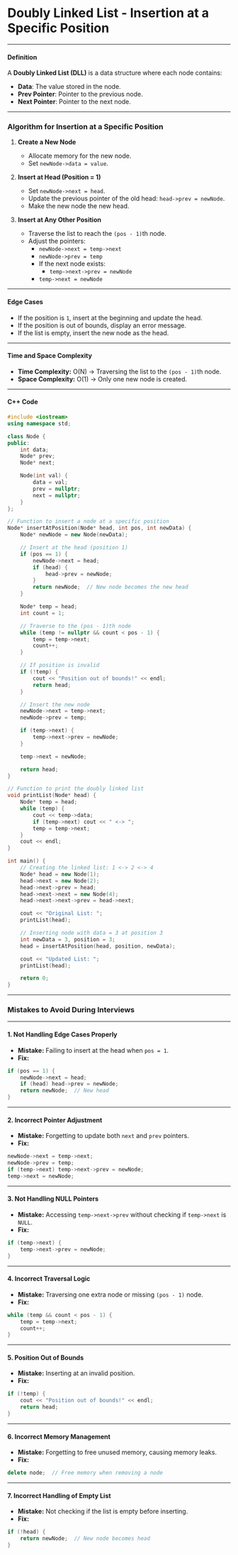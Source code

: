 # Doubly Linked List - Insertion at a Specific Position

---

#### **Definition**
A **Doubly Linked List (DLL)** is a data structure where each node contains:
- **Data**: The value stored in the node.
- **Prev Pointer**: Pointer to the previous node.
- **Next Pointer**: Pointer to the next node.

---

### **Algorithm for Insertion at a Specific Position**
1. **Create a New Node**
   - Allocate memory for the new node.
   - Set `newNode->data = value`.

2. **Insert at Head (Position = 1)** 
   - Set `newNode->next = head`.
   - Update the previous pointer of the old head: `head->prev = newNode`.
   - Make the new node the new head.

3. **Insert at Any Other Position**
   - Traverse the list to reach the `(pos - 1)`th node.
   - Adjust the pointers:
     - `newNode->next = temp->next`
     - `newNode->prev = temp`
     - If the next node exists:
       - `temp->next->prev = newNode`
     - `temp->next = newNode`

---

#### **Edge Cases**
- If the position is `1`, insert at the beginning and update the head.
- If the position is out of bounds, display an error message.
- If the list is empty, insert the new node as the head.

---

#### **Time and Space Complexity**
- **Time Complexity:** O(N) → Traversing the list to the `(pos - 1)`th node.
- **Space Complexity:** O(1) → Only one new node is created.

---

#### **C++ Code**
```cpp
#include <iostream>
using namespace std;

class Node {
public:
    int data;
    Node* prev;
    Node* next;

    Node(int val) {
        data = val;
        prev = nullptr;
        next = nullptr;
    }
};

// Function to insert a node at a specific position
Node* insertAtPosition(Node* head, int pos, int newData) {
    Node* newNode = new Node(newData);

    // Insert at the head (position 1)
    if (pos == 1) {
        newNode->next = head;
        if (head) {
            head->prev = newNode;
        }
        return newNode;  // New node becomes the new head
    }

    Node* temp = head;
    int count = 1;

    // Traverse to the (pos - 1)th node
    while (temp != nullptr && count < pos - 1) {
        temp = temp->next;
        count++;
    }

    // If position is invalid
    if (!temp) {
        cout << "Position out of bounds!" << endl;
        return head;
    }

    // Insert the new node
    newNode->next = temp->next;
    newNode->prev = temp;

    if (temp->next) {
        temp->next->prev = newNode;
    }

    temp->next = newNode;

    return head;
}

// Function to print the doubly linked list
void printList(Node* head) {
    Node* temp = head;
    while (temp) {
        cout << temp->data;
        if (temp->next) cout << " <-> ";
        temp = temp->next;
    }
    cout << endl;
}

int main() {
    // Creating the linked list: 1 <-> 2 <-> 4
    Node* head = new Node(1);
    head->next = new Node(2);
    head->next->prev = head;
    head->next->next = new Node(4);
    head->next->next->prev = head->next;

    cout << "Original List: ";
    printList(head);

    // Inserting node with data = 3 at position 3
    int newData = 3, position = 3;
    head = insertAtPosition(head, position, newData);

    cout << "Updated List: ";
    printList(head);

    return 0;
}
```

---
### **Mistakes to Avoid During Interviews**

---

#### **1. Not Handling Edge Cases Properly**
- **Mistake:** Failing to insert at the head when `pos = 1`.
- **Fix:**
```cpp
if (pos == 1) {
    newNode->next = head;
    if (head) head->prev = newNode;
    return newNode;  // New head
}
```

---

#### **2. Incorrect Pointer Adjustment**
- **Mistake:** Forgetting to update both `next` and `prev` pointers.
- **Fix:**
```cpp
newNode->next = temp->next;
newNode->prev = temp;
if (temp->next) temp->next->prev = newNode;
temp->next = newNode;
```

---

#### **3. Not Handling NULL Pointers**
- **Mistake:** Accessing `temp->next->prev` without checking if `temp->next` is `NULL`.
- **Fix:**
```cpp
if (temp->next) {
    temp->next->prev = newNode;
}
```

---

#### **4. Incorrect Traversal Logic**
- **Mistake:** Traversing one extra node or missing `(pos - 1)` node.
- **Fix:**
```cpp
while (temp && count < pos - 1) {
    temp = temp->next;
    count++;
}
```

---

#### **5. Position Out of Bounds**
- **Mistake:** Inserting at an invalid position.
- **Fix:**
```cpp
if (!temp) {
    cout << "Position out of bounds!" << endl;
    return head;
}
```

---

#### **6. Incorrect Memory Management**
- **Mistake:** Forgetting to free unused memory, causing memory leaks.
- **Fix:**
```cpp
delete node;  // Free memory when removing a node
```

---

#### **7. Incorrect Handling of Empty List**
- **Mistake:** Not checking if the list is empty before inserting.
- **Fix:**
```cpp
if (!head) {
    return newNode;  // New node becomes head
}
```
